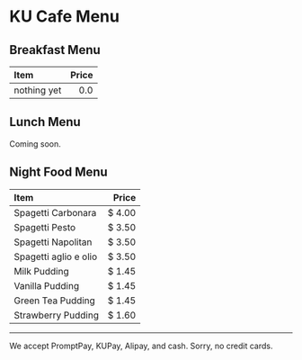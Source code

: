# KU Cafe Menu

## Breakfast Menu

| Item                                   | Price |
|:---------------------------------------|------:|
| nothing yet                            |  0.0  |

## Lunch Menu

Coming soon.

## Night Food Menu

| Item                                   | Price |
|:---------------------------------------|------:|
| Spagetti Carbonara                     | $ 4.00 |
| Spagetti Pesto                         | $ 3.50 |
| Spagetti Napolitan                     | $ 3.50 |
| Spagetti aglio e olio                  | $ 3.50 |
| Milk Pudding                           | $ 1.45 |
| Vanilla Pudding                        | $ 1.45 |
| Green Tea Pudding                      | $ 1.45 |
| Strawberry Pudding                     | $ 1.60 |

---

We accept PromptPay, KUPay, Alipay, and cash. Sorry, no credit cards.
